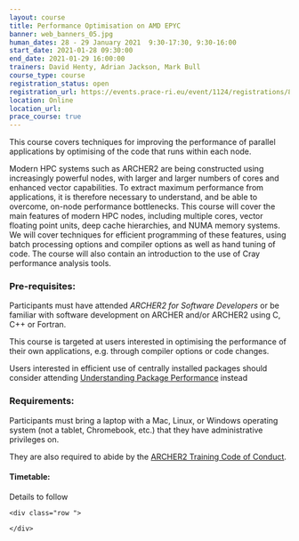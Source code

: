 ```yaml
---
layout: course
title: Performance Optimisation on AMD EPYC
banner: web_banners_05.jpg 
human_dates: 28 - 29 January 2021  9:30-17:30, 9:30-16:00
start_date: 2021-01-28 09:30:00
end_date: 2021-01-29 16:00:00
trainers: David Henty, Adrian Jackson, Mark Bull
course_type: course
registration_status: open
registration_url: https://events.prace-ri.eu/event/1124/registrations/805/ 
location: Online
location_url:
prace_course: true
---
```


This course covers techniques for improving the performance of parallel applications by optimising of the code that runs within each node.

Modern HPC systems such as ARCHER2 are being constructed using increasingly powerful nodes, with larger and larger numbers of cores and enhanced vector capabilities. To extract maximum performance from applications, it is therefore necessary to understand, and be able to overcome, on-node performance bottlenecks. This course will cover the main features of modern HPC nodes, including multiple cores, vector floating point units, deep cache hierarchies, and NUMA memory systems. We will cover techniques for efficient programming of these features, using batch processing options and compiler options as well as hand tuning of code. The course will also contain an introduction to the use of Cray performance analysis tools.

### Pre-requisites:

Participants must have attended *ARCHER2 for Software Developers* or be familiar with software development on ARCHER and/or ARCHER2 using C, C++ or Fortran.

This course is targeted at users interested in optimising the performance of their own applications, e.g. through compiler options or code changes. 

Users interested in efficient use of centrally installed packages should consider attending [Understanding Package Performance](https://www.archer2.ac.uk/training/courses/210125-package-performance/) instead

### Requirements:

Participants must bring a laptop with a Mac, Linux, or Windows operating system (not a tablet, Chromebook, etc.) that they have administrative privileges on.

They are also required to abide by the [ARCHER2 Training Code of Conduct](../../code-of-conduct/). 


#### Timetable:

Details to follow

<section id="service">

<!-- 

<h2><a name="materials">Course materials</a></h2>
 -->


    <div class="row ">	

<!-- 		
      <div class="col-xs-6 col-sm-4">
        <a class="ar2_linkbox ar2_linkbox-green" 
          href="   ">
          <strong>Course materials</strong>         
        </a>
      </div>
 -->

<!--  
      <div class="col-xs-6 col-sm-4">
        <a class="ar2_linkbox ar2_linkbox-teal" 
          href="https://pad.archer2.ac.uk/p/210128-performance-optimisation">
          <strong>Course Chat</strong>       
        </a>
      </div>
		
 -->
 	</div>
		
		
					


<!-- 		
<h2><a name="video">Video</a></h2>

<div>
	<iframe title="Video" width="560" height="315" src="https://www.youtube.com/embed/xxxxxxxxxxx" frameborder="0" allow="accelerometer; autoplay; encrypted-media; gyroscope; picture-in-picture" allowfullscreen></iframe>
</div>
 -->





<!-- 
<h2><a name="feedback">Feedback</a></h2>


    <div class="row ">	

      <div class="col-xs-6 col-sm-4">
        <a class="ar2_linkbox ar2_linkbox-teal" 

           href="../../feedback/?course=XXXX" 
  or
		   href="https://events.prace-ri.eu/event/NNNN/surveys/NNN"

		>
          <strong>Feedback</strong><br/>
          Please let us know what was great about this course and anything we can improve
        </a>
      </div>
    </div>
		
 -->		

 
</section>


